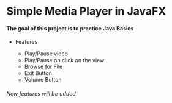 # Simple Media Player in JavaFX

#### The goal of this project is to practice Java Basics

* Features

	* Play/Pause video
	* Play/Pause on click on the view
	* Browse for File
	* Exit Button
	* Volume Button

###### New features will be added
